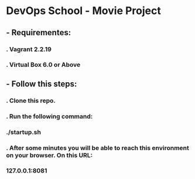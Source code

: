 # DevOps School - Movie Project 

## - Requirementes:
###  . Vagrant 2.2.19
###  . Virtual Box 6.0 or Above

## - Follow this steps:
###  . Clone this repo.
###  . Run the following command:
###     ./startup.sh
###  . After some minutes you will be able to reach this environment on your browser. On this URL:
###     127.0.0.1:8081
